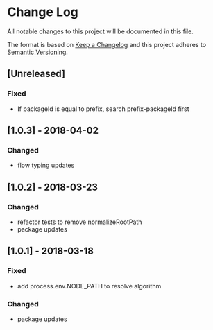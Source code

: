 # Change Log

All notable changes to this project will be documented in this file.

The format is based on [Keep a Changelog](http://keepachangelog.com/)
and this project adheres to [Semantic Versioning](http://semver.org/).

## [Unreleased]

### Fixed

*   If packageId is equal to prefix, search prefix-packageId first

## [1.0.3] - 2018-04-02

### Changed

*   flow typing updates

## [1.0.2] - 2018-03-23

### Changed

*   refactor tests to remove normalizeRootPath
*   package updates

## [1.0.1] - 2018-03-18

### Fixed

*   add process.env.NODE_PATH to resolve algorithm

### Changed

*   package updates
